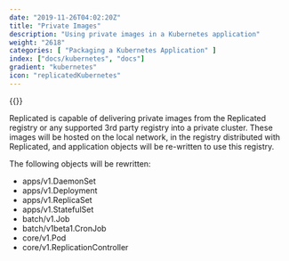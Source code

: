 ```yaml
---
date: "2019-11-26T04:02:20Z"
title: "Private Images"
description: "Using private images in a Kubernetes application"
weight: "2618"
categories: [ "Packaging a Kubernetes Application" ]
index: ["docs/kubernetes", "docs"]
gradient: "kubernetes"
icon: "replicatedKubernetes"
---
```


{{<legacynotice>}}

Replicated is capable of delivering private images from the Replicated registry or any supported 3rd party registry into a private cluster.  These images will be hosted on the local network, in the registry distributed with Replicated, and application objects will be re-written to use this registry.

The following objects will be rewritten:

 - apps/v1.DaemonSet
 - apps/v1.Deployment
 - apps/v1.ReplicaSet
 - apps/v1.StatefulSet
 - batch/v1.Job
 - batch/v1beta1.CronJob
 - core/v1.Pod
 - core/v1.ReplicationController
